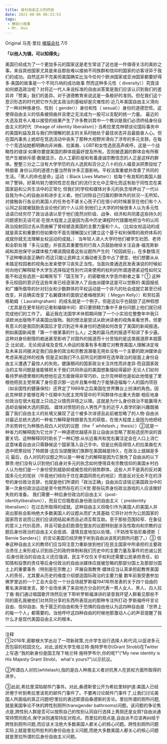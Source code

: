 ```yaml
---
title: 身份自由主义的终结
date: 2021-08-06 06:33:53
tags:
 - 睡前小故事
 - Mr. Hsü
---
```


Original 马克·里拉 [橘猫会社](javascript:void(0);) *7/5*



**「以他人为镜，可以知得失」**

<!-- more -->

美国已经成为了一个更加多元的国家这是老生常谈了这也是一件值得关注的美妙之事。来自其他国家尤其是来自那些难以接纳不同族群和信仰的国家的访客讶异于我们的成功。自然这并不完美但美国确实比当今任何个欧洲国家或亚洲国家都要好得多·美国的故事是一个不同凡响的成功故事
然而这种多元性（ diversity））究竟该如何塑造政治呢？对将近一代人来说标准的自由派答案是我们应该认识到我们的差异并「赞美」我们的差异。对于道德教育来说这是一条极好的准则。但在我们这个意识形态的时代把它作为民主政治的基础却是灾难性的·近几年美国自由主义滑向了一种对种族身份、性别（ gender））身份和性（ sexual））身份的道德恐慌，这使得自由主义的信条被扭曲并且使之无法成为一股可以支配的统一力量。
最近的大选及其令人难以接受的结果产生了许多教训其中一个教训是我们必须终结身份自由主义的时代（theage of identity liberalism））·当希拉里克林顿谈论国际事务中的美国利益及其与我们所理解的民主的关系时她处于最佳状态并且最振奋人心。但在国内事务上她却在竞选活动中丧失了那种大视野并滑向了浮夸的多元言辞。在每个个竞选站她都明确向非洲裔、拉美裔、LGBT和女性选民高声疾呼。这是一个战略性的错误·如果你要提美国的群体就最好提及所有。否则被遗漏的群体会有所察觉产生被排斥感·数据显示，白人工薪阶层和有着虔诚宗教信念的人正是这样的群体。整整三分之二没有大学学历的白人选民和百分之八十的白人福音派把票投给了特朗普
身份认同的道德力量当然有许多正面影响。平权法案重塑并改善了共同的生活。「黑人的命也是命」运动（ Black Lives Matter））给每个有良知的美国人敲响了警钟。好莱坞努力使同性恋在我们的流行文化中正常化而这有助于同性恋在美国家庭和公共生活中的正常化
但我们的学校和媒体对多元的执念培养出了一代以自我为中心的自由派和进步主义者。他们对除自己归属的群体外的状况一无所知，对接触各行各业的美国人的任务也不甚关心孩子们在很小的时候甚至在他们有个人认同之前就被鼓励去谈论他们的个人认同·到他们上大学的时候很多人认为多元性话语已经穷尽了政治话语以至于他们竟然对阶级、战争、经济和共同善这些持久的问题感到无话可说·在很大程度上这是因为高中历史课程时代错置地把当今的认同政治投射回过去从而曲解了曾经塑造美国的主要力量和个人。（比如女权运动的成就是真实和重要的但如果你不首先理解国父们建立这个基于权利保障的政府体系的成就你就无法理解女权运动的成就。）
当年轻人进人大学时他们被学生社团、老师和全职处理「多元议题」并拔高其重要性的行政人员鼓励继续关注自身·福克斯新闻和其他保守派媒体极力嘲讽围绕着这些议题所产生的「校园疯狂」，在多数情况下这种嘲讽是正确的·而这只能让民粹主义煽动者无意中占了便宜，他们想要从从未踏足校园者的视角出发来使学习丧失正当性。当面向普通选民发表演说的时候如何向他们解释赋予大学生选择指定性别代词来使用的权利的所谓道德紧迫性如何又能不和这些选民一起嘲笑写下「国王陛下」的密歇根大学恶作剧者之事？①
这种多元校园的意识在这些年来已经逐渐渗人了自由派媒体这是可以觉察的·美国报纸和广播所倡导的针对妇女和少数群体的平权运动是一个非凡的社会成就它甚至已经改变，并且确实改变了右翼媒体的面貌记者梅根凯利（ Megyn Kelly））和劳拉英格勒姆（ Lauralngraham）的成名就是一个例子。但是这似乎也鼓励了这种假想（尤其是在更年轻的记者和编辑中间）即只要把精力集中于身份问题上他们就已经完成他们的工作了。
最近我在法国学术休假期间做了一个小实验在整整年中我只读欧洲出版物不读美国出版物。我的想法是尝试从欧洲读者的视角来看世界。但更有意义的是我回到美国后才意识到近年来身份的透镜如何改变了美国的新闻报道。例如美国新闻里「第一个做某事的什么人」之类的最马虎的报道不知讲了多少遍。这种对身份剧情的痴迷甚至影响了对国外的报道而十分苦恼的是这类报道原本就匮乏·比如说，无论阅读埃及变性人命运的故事有多有趣它对教育美国人理解决定埃及未来且间接决定我们自身的政治和宗教浪潮毫无用处没有一个主要的欧洲媒体会考虑采用这样的视角
但是正如我们不久前所见的那样在选举政治的层面上身份自由主义遭遇了最惊人的失败。健康期间的国家政治关注共性而非差异·而且国家政治的主导问题是谁能够把关于我们共同命运的美国想象描绘得最好·无论人们如何看待罗纳德里根的构想他在这方面做得非常巧妙。比尔克林顿也是如此他借鉴了里根他把民主党带离了身份意识那一边并且集中精力于能够造福每个人的国内项目（如全国性的健康保险）还界定了1989年之后美国在世界舞台上扮演的角色。因此克林顿才能够在两个任期中为民主党阵营中的不同群体作出重大贡献·相反地身份政治在很大程度上只动之以情而非晓之以理。这就是为什么身份政治不能赢得大选却会输掉大选的原因。
媒体对愤怒的白人男性产生的近乎人类学的新兴趣既揭露了我们自由主义的处境又展现了这个被多次诽谤且此前被忽略了的人物·自由派对最近总统大选的一种省力解释是特朗普先生的获胜，在很大程度上是因为他把经济劣势转化为种族仇视白人对抗的议题（the「 whitelash.」thesis））②这是一种省力的解释因为它允许了一种道德优越感并且让自由派忽略了那些选民所说的首要关切。这种解释同时助长了一种幻想:从长远看共和党右翼注定会在人口上消亡这意味着自由派只需静候这个国家落入自己手中。但是比例高得惊人的拉美裔在大选中把票投给了特朗普·这应当提醒我们族群在美国越是持久，在政治上就越是多元
最后，白人对抗的议题之所以是一种省力的解释是因为它赦免了自由派的以下罪责:他们没有认识到他们自身对多元的执念如何使得具有宗教信仰的美国乡村白人认为他们是一个身份受到威胁抑或被忽视的弱势群体。这些人并不是真的反对美国多元化的现状（毕竟他们倾向于住在美国同质化的地区）而是反对无处不在的浮夸的身份政治言辞，也就是他们所谓的「政治正确」自由派应该铭记美国政治中的第一次身份政治运动是至今依然存在的三K党·那些玩弄身份政治游戏的人应该做好失败的准备。
我们需要一种后身份政治的自由主义（post- identityliberalism）），而且它应吸取前身份政治的自由主义（ preidentity liberalism））在过去所取得的成就。这种自由主义将吸引作为美国人的美国人并突出那些会影响绝大多数美国人的议题从而扩大其基础·它将针对作为公民国家的国家而言说而公民们应该团结起来而且必须互帮互助。至于那些范围较窄、在象征的意义上代价高昂，并且可能会赶跑潜在盟友的议题特别是涉及性取向和宗教的议题后身份政治的自由主义会低调、谨慎且度地加以处理。（不妨改写伯尼桑德斯［ Bernie Sanders］］的言论美国已经厌倦于听到自由派该死的厕所问题了。）③
信奉这种自由主义的教师们应当将注意力重新放到他们在民主国家中所承担的主要政治责任上来形成认识到自己的政府体制和我们历史中的主要力量及事件的忠诚公民·后身份政治的自由主义还应强调，民主不仅仅关乎权利还需要公民承担责任，如知情和投票的责任等后身份政治的自由派媒体应就被忽略的那部分国土及那部分国土上的重要事务（特别是在宗教上）开展自我教育·媒体应当认真承担起教育美国人的责任，尤其要从历史的维度介绍塑造国际政治的主要力量
数年前我受邀参加佛罗里达的一个工会大会在一个分会场就罗斯福1941年所发表的关于四个自由的著名演讲做发言。那个会场坐满了来自地方分会的代表一男人女人、黑人、白人拉丁裔·我们通过唱国歌开场然后坐下聆听罗斯福演讲的录音我环望人群看见那些不同的面孔我被他们对共同分享的东西所表现出的那种专注所打动·罗斯福呼吁言论自由、信仰自由、免于匮乏的自由和免于恐惧的自由他认为这四种自由是「世界上的每一个人」都需要的。当他呼吁这四种自由的时候他那激动人心的声音提醒了我什么才是现代美国自由主义的根本。

---

  注释  
①2016年,密歇根大学出台了一项新政策,允许学生自行选择人称代词,以促进多元而包容的校园文化。对此,该校大学生格兰特·施特罗布尔(Grant Strobl)在Twitter上写道:“我的新身份是国王陛下格兰特·施特罗布尔,你的呢?"(“My new identity is His Majesty Grant Strobl， what's yours?")以示抗议。

②所谓白人对抗(whitelash),指的是白人种族主义者对抗黑人在民权方面所取得的进步。

③此前,希拉里深陷邮件门事件。对此,桑德斯曾公开为希拉里辩护道:美国人已经厌倦于听到希拉里该死的邮件门事件了。不要再讨论邮件门事件了,让我们讨论美国人所面临的真正问题吧!里拉的表述即源自桑德斯的言论。里拉所谓的厕所问题,就是美国争论不休的跨性别厕所(transgender bathrooms)问题。该问题的争论焦点是,跨性别人群是否可以按照自己的性别认同自行选择上男厕还是女厕?自由派通常持赞同观点,保守派则通常持反对观点。而里拉的观点是,自由派不应该再纠结于跨性别厕所问题,而应该关注绝大多数美国人都关心的核心问题。跨性别厕所问题实际上就是里拉所批判的身份自由主义问题,而绝大多数美国人都关心的核心问题就是里拉所谓的后身份自由主义问题。